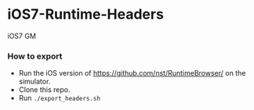 iOS7-Runtime-Headers
====================

iOS7 GM

### How to export

- Run the iOS version of https://github.com/nst/RuntimeBrowser/ on the simulator.
- Clone this repo.
- Run `./export_headers.sh`
